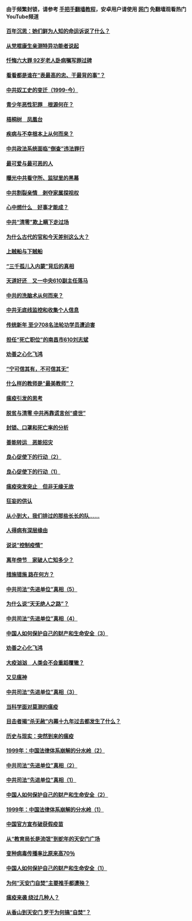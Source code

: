 #### 由于频繁封锁，请参考 [手把手翻墙教程](https://github.com/gfw-breaker/guides/wiki/)，安卓用户请使用 [网门](https://github.com/gfw-breaker/nogfw/blob/master/dl.md?t=04011601) 免翻墙观看热门YouTube频道 

#### [百年沉思：她们鲜为人知的命运诉说了什么？](../pages/19/422754.md?t=04011601) 

#### [从党棍康生亲测特异功能者说起](../pages/19/422657.md?t=04011601) 

#### [忏悔六大罪 92岁老人卧病嘱写罪过碑](../pages/19/422750.md?t=04011601) 

#### [看看都是谁在“表最高的忠、干最背的事”？](../pages/19/422703.md?t=04011601) 

#### [中共奴工史的变迁（1999-今）](../pages/19/422656.md?t=04011601) 

#### [青少年恶性犯罪　根源何在？](../pages/19/422449.md?t=04011601) 

#### [梧桐树　凤凰台](../pages/19/422442.md?t=04011601) 

#### [疾病与不幸根本上从何而来？](../pages/19/422438.md?t=04011601) 

#### [中共政法系统面临“倒查”违法罪行](../pages/19/422497.md?t=04011601) 

#### [最可爱与最可恶的人](../pages/19/422448.md?t=04011601) 

#### [曝光中共看守所、监狱里的黑幕](../pages/19/422390.md?t=04011601) 

#### [中共割裂亲情　剥夺家属探视权](../pages/19/422364.md?t=04011601) 

#### [心中想什么　好事才能成？](../pages/19/422318.md?t=04011601) 

#### [中共“清零”欺上瞒下走过场](../pages/19/422306.md?t=04011601) 

#### [为什么古代的官和今天差别这么大？](../pages/19/422228.md?t=04011601) 

#### [上贼船与下贼船](../pages/19/422276.md?t=04011601) 

#### [“三千孤儿入内蒙”背后的真相](../pages/19/422229.md?t=04011601) 

#### [天道好还　又一中央610副主任落马](../pages/19/422155.md?t=04011601) 

#### [中共的洗脑术从何而来？](../pages/19/422154.md?t=04011601) 

#### [中共无底线监控和收集个人信息](../pages/19/422039.md?t=04011601) 

#### [传统新年 至少708名法轮功学员遭迫害](../pages/19/421946.md?t=04011601) 

#### [担任“死亡职位”的南昌市610刘志斌](../pages/19/421957.md?t=04011601) 

#### [劝善之心化飞鸿](../pages/19/421164.md?t=04011601) 

#### [“宁可信其有，不可信其无”](../pages/19/421691.md?t=04011601) 

#### [什么样的教师是“最美教师”？](../pages/19/421755.md?t=04011601) 

#### [瘟疫引发的思考](../pages/19/421594.md?t=04011601) 

#### [脱贫与清零 中共再靠谎言创“盛世”](../pages/19/421590.md?t=04011601) 

#### [封锁、口罩和死亡率的分析](../pages/19/421495.md?t=04011601) 

#### [善能转运　恶能招灾](../pages/19/421334.md?t=04011601) 

#### [良心促使下的行动（2）](../pages/19/421361.md?t=04011601) 

#### [良心促使下的行动（1）](../pages/19/421302.md?t=04011601) 

#### [瘟疫突发突止　但非无缘无故](../pages/19/421281.md?t=04011601) 

#### [狂妄的供认](../pages/19/421199.md?t=04011601) 

#### [从小到大，我们排过的那些长长的队……](../pages/19/421243.md?t=04011601) 

#### [人得病有深层缘由](../pages/19/420864.md?t=04011601) 

#### [说说“控制疫情”](../pages/19/420831.md?t=04011601) 

#### [离年傍节　家破人亡知多少？](../pages/19/420563.md?t=04011601) 

#### [措施错施  路在何方？](../pages/19/420076.md?t=04011601) 

#### [中共司法“先进单位”真相（5）](../pages/19/419453.md?t=04011601) 

#### [为什么说“天无绝人之路”？](../pages/19/419618.md?t=04011601) 

#### [中共司法“先进单位”真相（4）](../pages/19/419452.md?t=04011601) 

#### [中国人如何保护自己的财产和生命安全（3）](../pages/19/419405.md?t=04011601) 

#### [劝善之心化飞鸿](../pages/19/418758.md?t=04011601) 

#### [大疫汹汹　人类会不会重蹈覆辙？](../pages/19/419691.md?t=04011601) 

#### [又见瘟神](../pages/19/419225.md?t=04011601) 

#### [中共司法“先进单位”真相（3）](../pages/19/419451.md?t=04011601) 

#### [当科学面对莫测的瘟疫](../pages/19/419625.md?t=04011601) 

#### [目击者揭“杀无赦”内幕十九年过去都发生了什么？](../pages/19/419617.md?t=04011601) 

#### [历史与现实：突然到来的瘟疫](../pages/19/419619.md?t=04011601) 

#### [1999年：中国法律体系崩解的分水岭（2）](../pages/19/419455.md?t=04011601) 

#### [中共司法“先进单位”真相（2）](../pages/19/419450.md?t=04011601) 

#### [中共司法“先进单位”真相（1）](../pages/19/419449.md?t=04011601) 

#### [中国人如何保护自己的财产和生命安全（2）](../pages/19/419404.md?t=04011601) 

#### [1999年：中国法律体系崩解的分水岭（1）](../pages/19/419454.md?t=04011601) 

#### [中国官方宣布破获假疫苗](../pages/19/419504.md?t=04011601) 

#### [从“教育局长是流氓”到蛇年的天安门广场](../pages/19/419470.md?t=04011601) 

#### [变种病毒传播率比原来高70％](../pages/19/419456.md?t=04011601) 

#### [中国人如何保护自己的财产和生命安全（1）](../pages/19/419403.md?t=04011601) 

#### [为何“天安门自焚”主要推手都遭殃？](../pages/19/419348.md?t=04011601) 

#### [瘟疫来袭 绕过几种人？](../pages/19/419349.md?t=04011601) 

#### [从香山到天安门 罗干为何搞“自焚”？](../pages/19/419270.md?t=04011601) 

